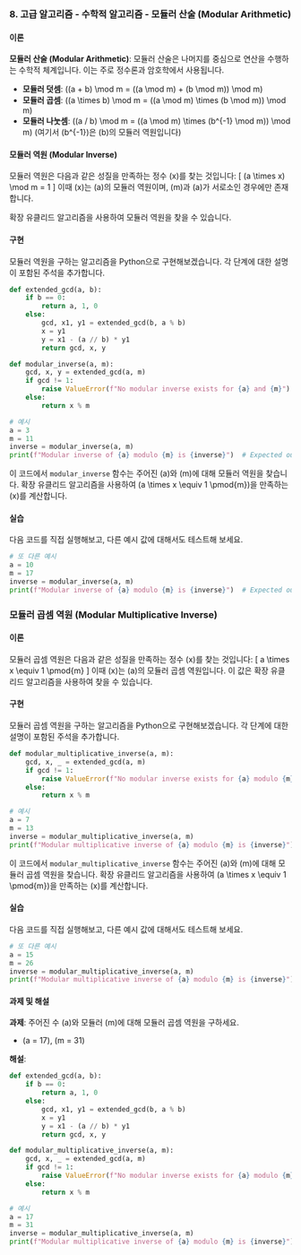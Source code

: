 ### 8. 고급 알고리즘 - 수학적 알고리즘 - 모듈러 산술 (Modular Arithmetic)

#### 이론
**모듈러 산술 (Modular Arithmetic)**: 모듈러 산술은 나머지를 중심으로 연산을 수행하는 수학적 체계입니다. 이는 주로 정수론과 암호학에서 사용됩니다.
- **모듈러 덧셈**: \((a + b) \mod m = ((a \mod m) + (b \mod m)) \mod m\)
- **모듈러 곱셈**: \((a \times b) \mod m = ((a \mod m) \times (b \mod m)) \mod m\)
- **모듈러 나눗셈**: \((a / b) \mod m = ((a \mod m) \times (b^{-1} \mod m)) \mod m\) (여기서 \(b^{-1}\)은 \(b\)의 모듈러 역원입니다)

#### 모듈러 역원 (Modular Inverse)
모듈러 역원은 다음과 같은 성질을 만족하는 정수 \(x\)를 찾는 것입니다:
\[ (a \times x) \mod m = 1 \]
이때 \(x\)는 \(a\)의 모듈러 역원이며, \(m\)과 \(a\)가 서로소인 경우에만 존재합니다.

확장 유클리드 알고리즘을 사용하여 모듈러 역원을 찾을 수 있습니다.

#### 구현
모듈러 역원을 구하는 알고리즘을 Python으로 구현해보겠습니다. 각 단계에 대한 설명이 포함된 주석을 추가합니다.

```python
def extended_gcd(a, b):
    if b == 0:
        return a, 1, 0
    else:
        gcd, x1, y1 = extended_gcd(b, a % b)
        x = y1
        y = x1 - (a // b) * y1
        return gcd, x, y

def modular_inverse(a, m):
    gcd, x, y = extended_gcd(a, m)
    if gcd != 1:
        raise ValueError(f"No modular inverse exists for {a} and {m}")
    else:
        return x % m

# 예시
a = 3
m = 11
inverse = modular_inverse(a, m)
print(f"Modular inverse of {a} modulo {m} is {inverse}")  # Expected output: 4
```

이 코드에서 `modular_inverse` 함수는 주어진 \(a\)와 \(m\)에 대해 모듈러 역원을 찾습니다. 확장 유클리드 알고리즘을 사용하여 \(a \times x \equiv 1 \pmod{m}\)을 만족하는 \(x\)를 계산합니다.

#### 실습
다음 코드를 직접 실행해보고, 다른 예시 값에 대해서도 테스트해 보세요.

```python
# 또 다른 예시
a = 10
m = 17
inverse = modular_inverse(a, m)
print(f"Modular inverse of {a} modulo {m} is {inverse}")  # Expected output: 12
```

### 모듈러 곱셈 역원 (Modular Multiplicative Inverse)

#### 이론
모듈러 곱셈 역원은 다음과 같은 성질을 만족하는 정수 \(x\)를 찾는 것입니다:
\[ a \times x \equiv 1 \pmod{m} \]
이때 \(x\)는 \(a\)의 모듈러 곱셈 역원입니다. 이 값은 확장 유클리드 알고리즘을 사용하여 찾을 수 있습니다.

#### 구현
모듈러 곱셈 역원을 구하는 알고리즘을 Python으로 구현해보겠습니다. 각 단계에 대한 설명이 포함된 주석을 추가합니다.

```python
def modular_multiplicative_inverse(a, m):
    gcd, x, _ = extended_gcd(a, m)
    if gcd != 1:
        raise ValueError(f"No modular inverse exists for {a} modulo {m}")
    else:
        return x % m

# 예시
a = 7
m = 13
inverse = modular_multiplicative_inverse(a, m)
print(f"Modular multiplicative inverse of {a} modulo {m} is {inverse}")  # Expected output: 2
```

이 코드에서 `modular_multiplicative_inverse` 함수는 주어진 \(a\)와 \(m\)에 대해 모듈러 곱셈 역원을 찾습니다. 확장 유클리드 알고리즘을 사용하여 \(a \times x \equiv 1 \pmod{m}\)을 만족하는 \(x\)를 계산합니다.

#### 실습
다음 코드를 직접 실행해보고, 다른 예시 값에 대해서도 테스트해 보세요.

```python
# 또 다른 예시
a = 15
m = 26
inverse = modular_multiplicative_inverse(a, m)
print(f"Modular multiplicative inverse of {a} modulo {m} is {inverse}")  # Expected output: 7
```

#### 과제 및 해설
**과제**: 주어진 수 \(a\)와 모듈러 \(m\)에 대해 모듈러 곱셈 역원을 구하세요.
- \(a = 17\), \(m = 31\)

**해설**:
```python
def extended_gcd(a, b):
    if b == 0:
        return a, 1, 0
    else:
        gcd, x1, y1 = extended_gcd(b, a % b)
        x = y1
        y = x1 - (a // b) * y1
        return gcd, x, y

def modular_multiplicative_inverse(a, m):
    gcd, x, _ = extended_gcd(a, m)
    if gcd != 1:
        raise ValueError(f"No modular inverse exists for {a} modulo {m}")
    else:
        return x % m

# 예시
a = 17
m = 31
inverse = modular_multiplicative_inverse(a, m)
print(f"Modular multiplicative inverse of {a} modulo {m} is {inverse}")  # Expected output: 11
```
